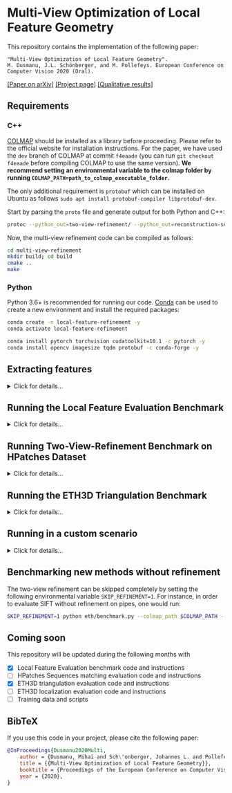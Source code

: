 # Multi-View Optimization of Local Feature Geometry

This repository contains the implementation of the following paper:

```text
"Multi-View Optimization of Local Feature Geometry".
M. Dusmanu, J.L. Schönberger, and M. Pollefeys. European Conference on Computer Vision 2020 (Oral).
```

[[Paper on arXiv]](https://arxiv.org/abs/2003.08348) [[Project page]](https://dsmn.ml/publications/mvolfg.html) [[Qualitative results]](https://youtu.be/eH4UNwXLsyk)
    
## Requirements

### C++

[COLMAP](https://colmap.github.io/) should be installed as a library before proceeding. Please refer to the official website for installation instructions. For the paper, we have used the `dev` branch of COLMAP at commit `f4eaade` (you can run `git checkout f4eaade` before compiling COLMAP to use the same version). **We recommend setting an environmental variable to the colmap folder by running `COLMAP_PATH=path_to_colmap_executable_folder`.**

The only additional requirement is `protobuf` which can be installed on Ubuntu as follows `sudo apt install protobuf-compiler libprotobuf-dev`.

Start by parsing the `proto` file and generate output for both Python and C++:
```bash
protoc --python_out=two-view-refinement/ --python_out=reconstruction-scripts/ --cpp_out=multi-view-refinement/ types.proto
```

Now, the multi-view refinement code can be compiled as follows:
```bash
cd multi-view-refinement
mkdir build; cd build
cmake ..
make
```

### Python

Python 3.6+ is recommended for running our code. [Conda](https://docs.conda.io/en/latest/) can be used to create a new environment and install the required packages:
```bash
conda create -n local-feature-refinement -y
conda activate local-feature-refinement

conda install pytorch torchvision cudatoolkit=10.1 -c pytorch -y
conda install opencv imagesize tqdm protobuf -c conda-forge -y
```

## Extracting features

<details>
<summary>Click for details...</summary>

In order to make our evaluation reproducible regardless of updates to the repositories of individual features, we have forked all repositories at the point in time when we evaluated them. Please refer to the individual repositories for installation instructions.

### [SIFT](https://www.cs.ubc.ca/~lowe/papers/ijcv04.pdf)

We used the GPU-SIFT distribution coming with COLMAP. You can use the following command to extract features:
```bash
python utils/extract_features_sift.py --colmap_path $COLMAP_PATH --image_path path_to_images
```

### [SURF](http://people.ee.ethz.ch/~surf/eccv06.pdf)

We used the OpenCV implementation. You can use the following command to extract features:
```bash
python utils/extract_features_surf.py --image_path path_to_images
```

### [D2-Net](https://arxiv.org/abs/1905.03561)

Clone the repository (`git clone git@github.com:mihaidusmanu/d2-net.git; git checkout 2a4d88f`) and use the following command to extract features:
```bash
python extract_features.py --image_list_file image_list.txt (--multiscale)
```

### [Key.Net](https://arxiv.org/abs/1904.00889)

Clone the fork (`git clone git@github.com:mihaidusmanu/Key.Net.git; git checkout local-feature-refinement`) and use the following command to extract features:
```bash
python extract_multiscale_features.py --list_images image_list.txt
```

### [R2D2](https://arxiv.org/abs/1906.06195)

Clone the fork (`git clone git@github.com:mihaidusmanu/r2d2.git`) and use the following command to extract features:
```bash
python extract.py --images image_list.txt
```

### [SuperPoint](https://arxiv.org/abs/1712.07629)

Clone the fork (`git clone git@github.com:mihaidusmanu/SuperPointPretrainedNetwork.git`) and use the following command to extract features:
```bash
python extract_features_superpoint_list.py image_list.txt
```

### Image lists

To create the image lists, you can use the provided utility `utils/create_image_list_file.py`.

</details>

## Running the Local Feature Evaluation Benchmark

<details>
<summary>Click for details...</summary>

Once the multi-view refinement code was compiled successfully, the environment was created, and you made sure that you can run feature extraction, you can try out the Local Feature Evaluation Benchmark. To make sure that everything is working properly, we recommend starting on the two small datasets (Fountain and Herzjesu). You can download the datasets by running `bash local-feature-evaluation/download.sh` (~4GB required).

The evaluation can be run using the following command:
```bash
python local-feature-evaluation/benchmark.py --colmap_path $COLMAP_PATH --dataset_name dataset_name --method_name method_name
```

For instance, in order to evaluate SIFT on Fountain, one would run:
```bash
python local-feature-evaluation/benchmark.py --colmap_path $COLMAP_PATH --dataset_name Fountain --method_name sift
```
This will produce two output files: `output/sift-Fountain-ref.txt` and `output/sift-Fountain-raw.txt` containing `json` objects with reconstruction statistics for features with and without refinement, respectively.

Similarly to the paper, `local-feature-evaluation/compare_reconstructions.py` can be used to compare a refined reconstruction and its raw counterpart on commonly registered images only.

</details>

## Running Two-View-Refinement Benchmark on HPatches Dataset

<details>
<summary>Click for details...</summary>

The download of HPatches dataset is included in the `local-feature-evaluation/download.sh`. It follows the d2-net instructions for filtering out the high resolution sequences. 

Since HPatches dataset has many sequences, we need to extract features for all subdirectories before running refinement. To do that, run

```bash
python utils/extract_features_all_subdirectories.py --directory_path LFE/hpatches-sequences-release --method_name method_name
```

For instance, in order to extract SURF features on all subdirectories of HPatches, run

```bash
python utils/extract_features_all_subdirectories.py --directory_path LFE/hpatches-sequences-release --method_name surf
```

After preparing the dataset and extracting the features, to run the two-view-refinement bench:

```bash
python two-view-refinement/eval_hpatches.py --dataset_name hpatches-sequences-release --method_name surf
```
As before, you can replace SURF with any other local supported in this repo as `--method_name`. If you want to skip the patch-flow refinement, you can add `--skip_refinement` flag.

The output will be an image with MMA evaluation, and also a `.npy` file containing the error statistics summary in the `cache` folder.

</details>

## Running the ETH3D Triangulation Benchmark

<details>
<summary>Click for details...</summary>

You can download and prepare the dataset by running `bash eth/download.sh; bash eth/prepare_dataset.sh $COLMAP_PATH` (~15GB required). Please follow the official instructions to install the [ETH3D multi-view evaluation program](https://github.com/ETH3D/multi-view-evaluation). **We recommend setting an environmental variable to the evaluation folder by running `EVAL_PATH=path_to_evaluation_executable_folder`.**

The evaluation can be run using the following command:
```bash
python eth/benchmark.py --colmap_path $COLMAP_PATH --evaluation_path $EVAL_PATH --dataset_name dataset_name --method_name method_name
```

For instance, in order to evaluate SIFT on pipes, one would run:
```bash
python eth/benchmark.py --colmap_path $COLMAP_PATH --evaluation_path $EVAL_PATH --dataset_name pipes --method_name sift
```
This will produce two output files: `output/sift-pipes-ref.txt` and `output/sift-pipes-raw.txt` containing sparse triangulation accuracy and completeness for features with and without refinement, respectively.

</details>

## Running in a custom scenario

<details>
<summary>Click for details...</summary>

### Custom dataset

In order to facilitate the use of our method with custom datasets, we provide several helpful scripts:
- `utils/create_starting_database.py` creates an initial database containing images and camera information from EXIF data.
- `utils/create_image_list_file.py` creates a list of images `image-list.txt` from a database.
- `utils/create_exhaustive_matching_file.py` creates an exhaustive list of image pairs to match `match-list.txt` from a database.

### Custom features

The proposed method works regardless of local features used. You can provide your own features in [`npz`](https://docs.scipy.org/doc/numpy/reference/generated/numpy.savez.html) files that encapsulate two arrays: 

- `keypoints` - `N x 2` - array containing the positions of keypoints `x, y`. The `X` axis is pointing to the right and the `Y` axis to the bottom.
- `descriptors` - `N x D` - array containing the L2 normalized descriptors.

### Reconstruction

We suppose the dataset directory has the following structure:
```
.
├── images
│  └── *.{jpg | png | ...}
│  └── *.{jpg | png | ...}.method_name (npz files with features)
├── database.db (created by utils/create_starting_database.py)
├── image-list.txt (created by utils/create_image_list_file.py)
└── match-list.txt (created by utils/create_exhaustive_matching_file.py for instance)
```

The list of image pairs to match `match-list.txt` can be replaced by a partial list. For image datasets extracted from videos, you can use sequential matching (i.e, last 10-20 frames). For large datasets (>100 images), we suggest using retrieval first and only matching with respect to the closest 20-50 images.

To run the refinement pipeline followed by 3D reconstruction with both refined and raw features, you can use:
```bash
python custom_demo.py --colmap_path $COLMAP_PATH --dataset_name dataset_name --dataset_path path_to_dataset --method_name method_name
```
The output is the same as for the Local Feature Evaluation Benchmark. You can then use COLMAP to visualize the resulting reconstructions.

If you are using a method that's not part of our initial evaluation, don't forget to add the feature extraction resolution and matching parameters to `max_size_dict` and `matcher_dict` respectively at the top of `custom_demo.py`.

</details>

## Benchmarking new methods without refinement

The two-view refinement can be skipped completely by setting the following environmental variable `SKIP_REFINEMENT=1`. For instance, in order to evaluate SIFT without refinement on pipes, one would run:
```bash
SKIP_REFINEMENT=1 python eth/benchmark.py --colmap_path $COLMAP_PATH --evaluation_path $EVAL_PATH --dataset_name pipes --method_name sift
```

## Coming soon

This repository will be updated during the following months with

- [x] Local Feature Evaluation benchmark code and instructions
- [ ] HPatches Sequences matching evaluation code and instructions
- [x] ETH3D triangulation evaluation code and instructions
- [ ] ETH3D localization evaluation code and instructions
- [ ] Training data and scripts

## BibTeX

If you use this code in your project, please cite the following paper:
```bibtex
@InProceedings{Dusmanu2020Multi,
    author = {Dusmanu, Mihai and Sch\"onberger, Johannes L. and Pollefeys, Marc},
    title = {{Multi-View Optimization of Local Feature Geometry}},
    booktitle = {Proceedings of the European Conference on Computer Vision},
    year = {2020},
}
```
